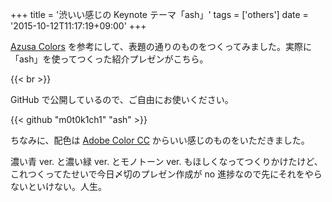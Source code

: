 +++
title = '渋いい感じの Keynote テーマ「ash」'
tags = ['others']
date = '2015-10-12T11:17:19+09:00'
+++

[Azusa Colors](http://sanographix.github.io/azusa-colors) を参考にして、表題の通りのものをつくってみました。実際に「ash」を使ってつくった紹介プレゼンがこちら。

<script async class="speakerdeck-embed" data-id="f7e385e224b44c5dbc7f25ad26aa35cc" data-ratio="1.33333333333333" src="//speakerdeck.com/assets/embed.js"></script>

<!--more-->

{{< br >}}

GitHub で公開しているので、ご自由にお使いください。

{{< github "m0t0k1ch1" "ash" >}}

ちなみに、配色は [Adobe Color CC](https://color.adobe.com/ja/explore/most-popular/?time=all) からいい感じのものをいただきました。

濃い青 ver. と濃い緑 ver. とモノトーン ver. もほしくなってつくりかけたけど、これつくってたせいで今日〆切のプレゼン作成が no 進捗なので先にそれをやらないといけない。人生。
